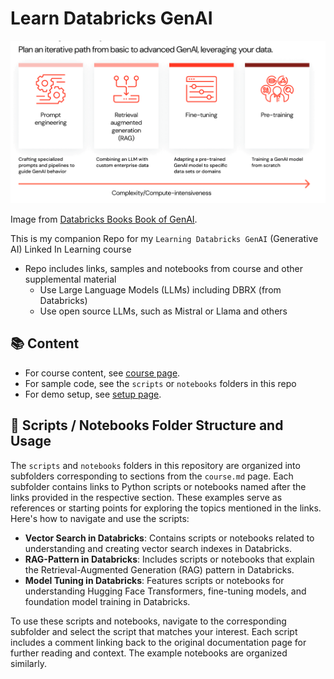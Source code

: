# Learn Databricks GenAI

<img src="https://github.com/lynnlangit/learn-databricks-genai/blob/main/images/db-lifecycle.png" width=800>

Image from [Databricks Books Book of GenAI](https://www.databricks.com/resources/ebook/big-book-generative-ai).

This is my companion Repo for my `Learning Databricks GenAI` (Generative AI) Linked In Learning course 
- Repo includes links, samples and notebooks from course and other supplemental material
  - Use Large Language Models (LLMs) including DBRX (from Databricks) 
  - Use open source LLMs, such as Mistral or Llama and others

## 📚 Content

- For course content, see [course page](course.md).
- For sample code, see the `scripts` or `notebooks` folders in this repo
- For demo setup, see [setup page](https://github.com/lynnlangit/learn-databricks-genai/blob/main/SETUP.md).

## 📁 Scripts / Notebooks Folder Structure and Usage

The `scripts` and `notebooks` folders in this repository are organized into subfolders corresponding to sections from the `course.md` page. Each subfolder contains links to Python scripts or notebooks named after the links provided in the respective section. These examples serve as references or starting points for exploring the topics mentioned in the links. Here's how to navigate and use the scripts:

- **Vector Search in Databricks**: Contains scripts or notebooks related to understanding and creating vector search indexes in Databricks.
- **RAG-Pattern in Databricks**: Includes scripts or notebooks that explain the Retrieval-Augmented Generation (RAG) pattern in Databricks.
- **Model Tuning in Databricks**: Features scripts or notebooks for understanding Hugging Face Transformers, fine-tuning models, and foundation model training in Databricks.

To use these scripts and notebooks, navigate to the corresponding subfolder and select the script that matches your interest. Each script includes a comment linking back to the original documentation page for further reading and context. The example notebooks are organized similarly.
